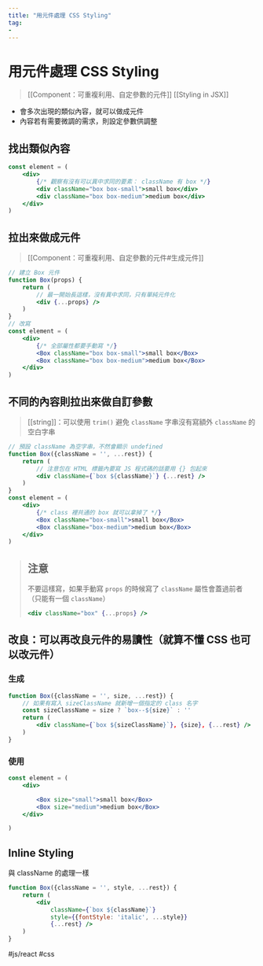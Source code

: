 ```yaml
---
title: "用元件處理 CSS Styling"
tag: 
- 
---
```

# 用元件處理 CSS Styling
>[[Component：可重複利用、自定參數的元件]]
>[[Styling in JSX]]

- 會多次出現的類似內容，就可以做成元件
- 內容若有需要微調的需求，則設定參數供調整

## 找出類似內容
```jsx
const element = (
	<div>
		{/* 觀察有沒有可以異中求同的要素： className 有 box */}
		<div className="box box-small">small box</div>		
		<div className="box box-medium">medium box</div>
	</div>
)
```

## 拉出來做成元件
>[[Component：可重複利用、自定參數的元件#生成元件]]
```jsx
// 建立 Box 元件
function Box(props) {
	return (
		// 最一開始長這樣，沒有異中求同，只有單純元件化
		<div {...props} />
	)
}
// 改寫
const element = (
	<div>
		{/* 全部屬性都要手動寫 */}
		<Box className="box box-small">small box</Box>		
		<Box className="box box-medium">medium box</Box>
	</div>
)
```

## 不同的內容則拉出來做自訂參數
> [[string]]：可以使用 `trim()` 避免 `className` 字串沒有寫額外 `className` 的空白字串
```jsx
// 預設 className 為空字串，不然會顯示 undefined
function Box({className = '', ...rest}) {
	return (
		// 注意包在 HTML 標籤內要寫 JS 程式碼的話要用 {} 包起來
		<div className={`box ${className}`} {...rest} />
	)
}
const element = (
	<div>
		{/* class 裡共通的 box 就可以拿掉了 */}
		<Box className="box-small">small box</Box>		
		<Box className="box-medium">medium box</Box>
	</div>
)
```
>## 注意
>不要這樣寫，如果手動寫 `props` 的時候寫了 `className` 屬性會蓋過前者（只能有一個 `className`）
>```jsx
><div className="box" {...props} />
>```

## 改良：可以再改良元件的易讀性（就算不懂 CSS 也可以改元件）
### 生成
```jsx
function Box({className = '', size, ...rest}) {
	// 如果有寫入 sizeClassName 就新增一個指定的 class 名字
	const sizeClassName = size ? `box--${size}` : ''
	return (
		<div className={`box ${sizeClassName}`}, {size}, {...rest} />
	)
}
```
### 使用
```jsx
const element = (
	<div>

		<Box size="small">small box</Box>		
		<Box size="medium">medium box</Box>
	</div>

)

```

## Inline Styling 
與 className 的處理一樣
```jsx
function Box({className = '', style, ...rest}) {
	return (
		<div 
			className={`box ${className}`} 
			style={{fontStyle: 'italic', ...style}}
			{...rest} />
	)
}
```

#js/react #css 